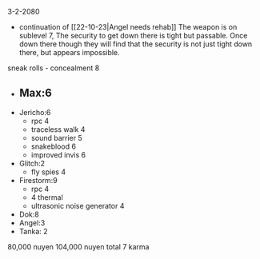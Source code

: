 3-2-2080
- continuation of [[22-10-23|Angel needs rehab]]
The weapon is on sublevel 7, The security to get down there is tight but passable. Once down there though they will find that the security is not just tight down there, but appears impossible. 

sneak rolls
	- concealment 8

- Max:6
	- 
- Jericho:6
	- rpc 4
	- traceless walk 4
	- sound barrier 5
	- snakeblood 6
	- improved invis 6
- Glitch:2
	- fly spies 4
- Firestorm:9
	- rpc 4
	- 4 thermal
	- ultrasonic noise generator 4
- Dok:8
- Angel:3
- Tanka: 2

80,000 nuyen 
104,000 nuyen total
7 karma
